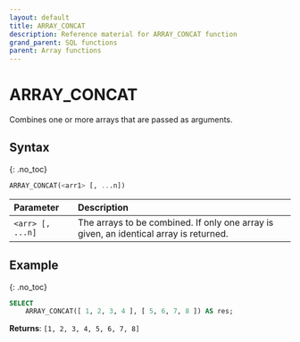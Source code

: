 ```yaml
---
layout: default
title: ARRAY_CONCAT
description: Reference material for ARRAY_CONCAT function
grand_parent: SQL functions
parent: Array functions
---
```


# ARRAY\_CONCAT

Combines one or more arrays that are passed as arguments.

## Syntax
{: .no_toc}

```sql
ARRAY_CONCAT(<arr1> [, ...n])
```

| Parameter        | Description                                                                            |
| :---------------- | :-------------------------------------------------------------------------------------- |
| `<arr> [, ...n]` | The arrays to be combined. If only one array is given, an identical array is returned. |

## Example
{: .no_toc}

```sql
SELECT
    ARRAY_CONCAT([ 1, 2, 3, 4 ], [ 5, 6, 7, 8 ]) AS res;
```

**Returns**: `[1, 2, 3, 4, 5, 6, 7, 8]`
